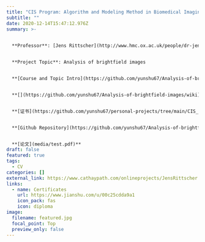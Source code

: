 ```yaml
---
title: "CIS Program: Algorithm and Modeling Method in Biomedical Imaging"
subtitle: ""
date: 2020-12-14T15:47:12.976Z
summary: >-
  

  **Professor**: [Jens Rittscher](http://www.hmc.ox.ac.uk/people/dr-jens-rittscher/)


  **Project Topic**: Analysis of brightfield images


  **[Course and Topic Intro](https://github.com/yunshu67/Analysis-of-brightfield-images/wiki)**


  **[](https://github.com/yunshu67/Analysis-of-brightfield-images/wiki)课程日期**: 30.01.2021 - 04.04.2021


  **[证书](https://github.com/yunshu67/personal-projects/tree/main/CIS_program/algorithm_and_modeling_method_in_biomedical_Imaging/certificates)**


  **[Github Repository](https://github.com/yunshu67/Analysis-of-brightfield-images)**


  **[论文](media/test.pdf)**
draft: false
featured: true
tags:
  - CV
categories: []
external_link: https://www.cathaypath.com/onlineprojects/JensRittscher.html
links:
  - name: Certificates
    url: https://www.jianshu.com/u/00c25cdda9a1
    icon_pack: fas
    icon: diploma
image:
  filename: featured.jpg
  focal_point: Top
  preview_only: false
---
```

